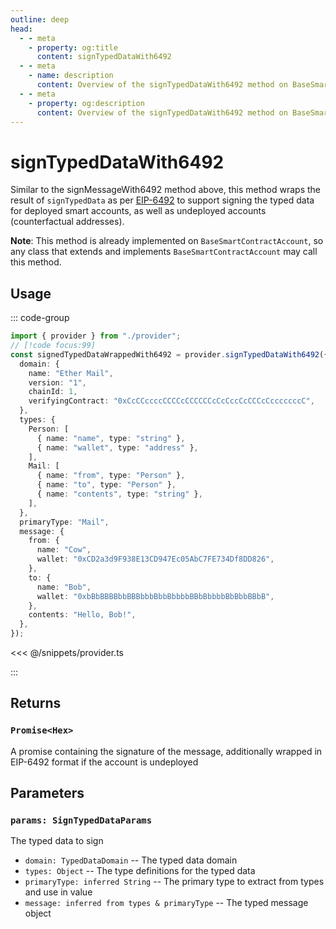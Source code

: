 ```yaml
---
outline: deep
head:
  - - meta
    - property: og:title
      content: signTypedDataWith6492
  - - meta
    - name: description
      content: Overview of the signTypedDataWith6492 method on BaseSmartContractAccount
  - - meta
    - property: og:description
      content: Overview of the signTypedDataWith6492 method on BaseSmartContractAccount
---
```


# signTypedDataWith6492

Similar to the signMessageWith6492 method above, this method wraps the result of `signTypedData` as per [EIP-6492](https://eips.ethereum.org/EIPS/eip-6492) to support signing the typed data for deployed smart accounts, as well as undeployed accounts (counterfactual addresses).

**Note**: This method is already implemented on `BaseSmartContractAccount`, so any class that extends and implements `BaseSmartContractAccount` may call this method.

## Usage

::: code-group

```ts [example.ts]
import { provider } from "./provider";
// [!code focus:99]
const signedTypedDataWrappedWith6492 = provider.signTypedDataWith6492({
  domain: {
    name: "Ether Mail",
    version: "1",
    chainId: 1,
    verifyingContract: "0xCcCCccccCCCCcCCCCCCcCcCccCcCCCcCcccccccC",
  },
  types: {
    Person: [
      { name: "name", type: "string" },
      { name: "wallet", type: "address" },
    ],
    Mail: [
      { name: "from", type: "Person" },
      { name: "to", type: "Person" },
      { name: "contents", type: "string" },
    ],
  },
  primaryType: "Mail",
  message: {
    from: {
      name: "Cow",
      wallet: "0xCD2a3d9F938E13CD947Ec05AbC7FE734Df8DD826",
    },
    to: {
      name: "Bob",
      wallet: "0xbBbBBBBbbBBBbbbBbbBbbbbBBbBbbbbBbBbbBBbB",
    },
    contents: "Hello, Bob!",
  },
});
```

<<< @/snippets/provider.ts

:::

## Returns

### `Promise<Hex>`

A promise containing the signature of the message, additionally wrapped in EIP-6492 format if the account is undeployed

## Parameters

### `params: SignTypedDataParams`

The typed data to sign

- `domain: TypedDataDomain` -- The typed data domain
- `types: Object` -- The type definitions for the typed data
- `primaryType: inferred String` -- The primary type to extract from types and use in value
- `message: inferred from types & primaryType` -- The typed message object
